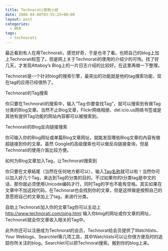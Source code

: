 ```yaml
---
title: Technorati使用小结
date: 2006-04-08T03:55:25+00:00
layout: post
categories:
  - WEB
tags:
  - technorati
---
```


最近看到有人在用Technorati，感觉好奇，于是也寻了看。也把自己的blog上加上Technorati标签了。但是网上关于Technorati的使用的介绍少的可怜。找了好几天，才发现Attaboy&#8217;s Blog上的一片日志介绍的比较好。在这里再做一下整理。

Technorati是一个针对blog的搜索引擎，最突出的功能就是他的tag搜索功能，现在tag的应用已经很热了。

Technorati的Tag搜索

你只要在Technorati的搜索中，输入“Tag:你要查找Tag”，就可以搜索到有做Tag分类的Blog文章。当然不止Blog文章，Flickr网络相册、del.icio.us网络书签或是其他有提供Tag功能的网站內容都可以被搜索到。

Technorati的Blog反向链接搜索

你可输入你的Blog网址或单篇Blog文章网址，就能发现哪些Blog文章的內容有做超链接到你的文章。虽然 Google的高级搜索也可以做反向链接查询，但是Technorati的使用介面比较方便。

如何为Blog文章加入Tag，让Technorati搜索到

你只要在文章結尾（当然在任何地方都可以），输入[Tag名称](http://technorati.com/tag/Tag名称)就可以啦！当然你可以加入好几个Tag，来达到Tag的分类的目的。不过如果你的t分类tag是中文的话，那你就必须使用Unicode编码才行，同时Tag的字也不能有空格。其实如果在文章中不加这段代码，在Technorat也会找到你的文章，但是这样做是按照自己的意愿把自己的文章加上了tag，来进行分类。

自助上Technorati加入你的文章Tag你可以主动上<http://www.technorati.com/ping.html> 输入你blog的网址或你文章的网址，Technorati就会你文章收入相关的Tag中。

此外你还可以注册成为Technorat的会员，Technorat给会员提供了Watchlists、Your Weblogs、Searchlet等几项工具，其中Watchlists可以让你很方便及时的追踪你所关注的blog。Searchlet可以把Technorat搜索。搬到你的blog上来。